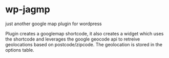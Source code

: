 wp-jagmp
========

just another google map plugin for wordpress

Plugin creates a googlemap shortcode, it also creates a widget which uses the shortcode and leverages the google geocode api to retreive geolocations based on postcode/zipcode. The geolocation is stored in the options table.